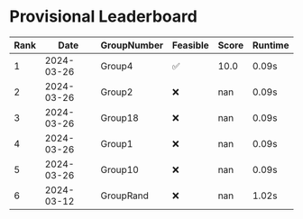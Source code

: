 # Provisional Leaderboard
| Rank | Date | GroupNumber | Feasible | Score | Runtime |
| ------ | ------------ | ------------------- |-------------| ------- | ------- |
| 1 | 2024-03-26 | Group4 | ✅ | 10.0 | 0.09s |
| 2 | 2024-03-26 | Group2 | ❌ | nan | 0.09s |
| 3 | 2024-03-26 | Group18 | ❌ | nan | 0.09s |
| 4 | 2024-03-26 | Group1 | ❌ | nan | 0.09s |
| 5 | 2024-03-26 | Group10 | ❌ | nan | 0.09s |
| 6 | 2024-03-12 | GroupRand | ❌ | nan | 1.02s |

